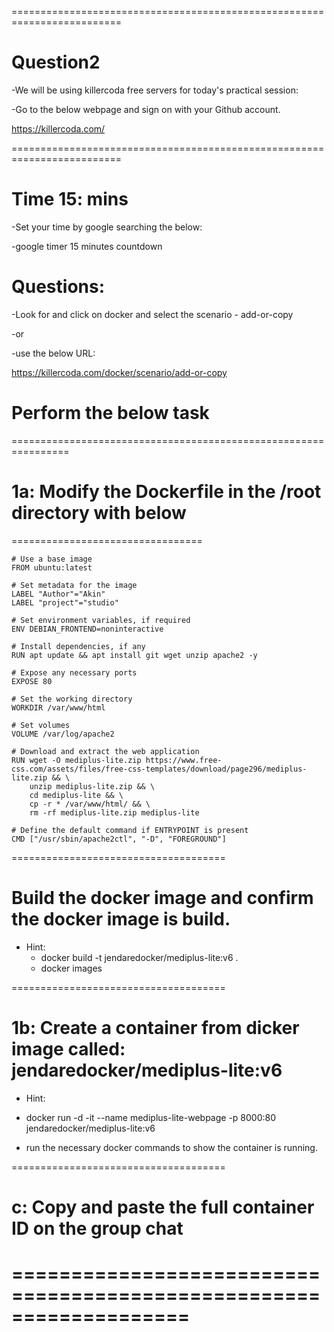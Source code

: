 =========================================================================

# Question2

-We will be using killercoda free servers for today's practical session:

-Go to the below webpage and sign on with your Github account.   

https://killercoda.com/

=========================================================================

# Time 15: mins 

-Set your time by google searching the below:

-google timer 15 minutes countdown

# Questions:

-Look for and click on docker  and select the scenario - add-or-copy

-or 

 -use the below URL:

https://killercoda.com/docker/scenario/add-or-copy

# Perform the below task
 
================================================================


# 1a: Modify the Dockerfile in the /root directory with below 


=================================
~~~
# Use a base image
FROM ubuntu:latest

# Set metadata for the image
LABEL "Author"="Akin"
LABEL "project"="studio"

# Set environment variables, if required
ENV DEBIAN_FRONTEND=noninteractive

# Install dependencies, if any
RUN apt update && apt install git wget unzip apache2 -y

# Expose any necessary ports
EXPOSE 80

# Set the working directory
WORKDIR /var/www/html

# Set volumes
VOLUME /var/log/apache2

# Download and extract the web application
RUN wget -O mediplus-lite.zip https://www.free-css.com/assets/files/free-css-templates/download/page296/mediplus-lite.zip && \
    unzip mediplus-lite.zip && \
    cd mediplus-lite && \
    cp -r * /var/www/html/ && \
    rm -rf mediplus-lite.zip mediplus-lite

# Define the default command if ENTRYPOINT is present
CMD ["/usr/sbin/apache2ctl", "-D", "FOREGROUND"]

~~~
=====================================

# Build the docker image and confirm the docker image is build.

 - Hint:
    - docker build -t jendaredocker/mediplus-lite:v6 . 
    - docker images

=====================================

# 1b: Create a container from dicker image called: jendaredocker/mediplus-lite:v6 

  - Hint:

  - docker run -d -it --name mediplus-lite-webpage -p 8000:80 jendaredocker/mediplus-lite:v6
    
  - run the necessary docker commands to show the container is running.

=====================================

# c: Copy and paste the full container ID on the group chat 



===================================================================
===================================================================
